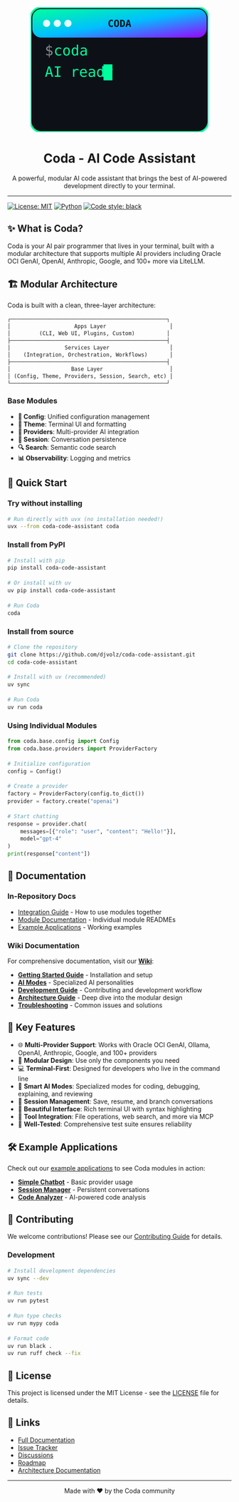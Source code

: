 <div align="center">
  <img src="assets/logos/coda-terminal-logo.svg" alt="Coda Terminal Logo" width="400" height="280">
  
  # Coda - AI Code Assistant
  
  A powerful, modular AI code assistant that brings the best of AI-powered development directly to your terminal.
</div>

---

[![License: MIT](https://img.shields.io/badge/License-MIT-yellow.svg)](https://opensource.org/licenses/MIT)
[![Python](https://img.shields.io/badge/python-3.11+-blue.svg)](https://www.python.org/downloads/)
[![Code style: black](https://img.shields.io/badge/code%20style-black-000000.svg)](https://github.com/psf/black)

## ✨ What is Coda?

Coda is your AI pair programmer that lives in your terminal, built with a modular architecture that supports multiple AI providers including Oracle OCI GenAI, OpenAI, Anthropic, Google, and 100+ more via LiteLLM.

## 🏗️ Modular Architecture

Coda is built with a clean, three-layer architecture:

```
┌─────────────────────────────────────────────────┐
│                    Apps Layer                    │
│         (CLI, Web UI, Plugins, Custom)          │
├─────────────────────────────────────────────────┤
│                 Services Layer                   │
│    (Integration, Orchestration, Workflows)       │
├─────────────────────────────────────────────────┤
│                   Base Layer                     │
│ (Config, Theme, Providers, Session, Search, etc) │
└─────────────────────────────────────────────────┘
```

### Base Modules

- **🔧 Config**: Unified configuration management
- **🎨 Theme**: Terminal UI and formatting
- **🤖 Providers**: Multi-provider AI integration
- **💬 Session**: Conversation persistence
- **🔍 Search**: Semantic code search
- **📊 Observability**: Logging and metrics

## 🚀 Quick Start

### Try without installing

```bash
# Run directly with uvx (no installation needed!)
uvx --from coda-code-assistant coda
```

### Install from PyPI

```bash
# Install with pip
pip install coda-code-assistant

# Or install with uv
uv pip install coda-code-assistant

# Run Coda
coda
```

### Install from source

```bash
# Clone the repository
git clone https://github.com/djvolz/coda-code-assistant.git
cd coda-code-assistant

# Install with uv (recommended)
uv sync

# Run Coda
uv run coda
```

### Using Individual Modules

```python
from coda.base.config import Config
from coda.base.providers import ProviderFactory

# Initialize configuration
config = Config()

# Create a provider
factory = ProviderFactory(config.to_dict())
provider = factory.create("openai")

# Start chatting
response = provider.chat(
    messages=[{"role": "user", "content": "Hello!"}],
    model="gpt-4"
)
print(response["content"])
```

## 📖 Documentation

### In-Repository Docs
- [Integration Guide](docs/integration-guide.md) - How to use modules together
- [Module Documentation](coda/base/) - Individual module READMEs
- [Example Applications](tests/examples/) - Working examples

### Wiki Documentation
For comprehensive documentation, visit our **[Wiki](https://github.com/djvolz/coda-code-assistant/wiki)**:

- **[Getting Started Guide](https://github.com/djvolz/coda-code-assistant/wiki/Getting-Started)** - Installation and setup
- **[AI Modes](https://github.com/djvolz/coda-code-assistant/wiki/AI-Modes)** - Specialized AI personalities
- **[Development Guide](https://github.com/djvolz/coda-code-assistant/wiki/Development-Guide)** - Contributing and development workflow
- **[Architecture Guide](https://github.com/djvolz/coda-code-assistant/wiki/Architecture)** - Deep dive into the modular design
- **[Troubleshooting](https://github.com/djvolz/coda-code-assistant/wiki/Troubleshooting)** - Common issues and solutions

## 🎯 Key Features

- 🌐 **Multi-Provider Support**: Works with Oracle OCI GenAI, Ollama, OpenAI, Anthropic, Google, and 100+ providers
- 🧩 **Modular Design**: Use only the components you need
- 💻 **Terminal-First**: Designed for developers who live in the command line
- 🧠 **Smart AI Modes**: Specialized modes for coding, debugging, explaining, and reviewing
- 💾 **Session Management**: Save, resume, and branch conversations
- 🎨 **Beautiful Interface**: Rich terminal UI with syntax highlighting
- 🔧 **Tool Integration**: File operations, web search, and more via MCP
- 🧪 **Well-Tested**: Comprehensive test suite ensures reliability

## 🛠️ Example Applications

Check out our [example applications](tests/examples/) to see Coda modules in action:

- **[Simple Chatbot](tests/examples/simple_chatbot/)** - Basic provider usage
- **[Session Manager](tests/examples/session_manager/)** - Persistent conversations
- **[Code Analyzer](tests/examples/code_analyzer/)** - AI-powered code analysis

## 🤝 Contributing

We welcome contributions! Please see our [Contributing Guide](CONTRIBUTING.md) for details.

### Development

```bash
# Install development dependencies
uv sync --dev

# Run tests
uv run pytest

# Run type checks
uv run mypy coda

# Format code
uv run black .
uv run ruff check --fix
```

## 📄 License

This project is licensed under the MIT License - see the [LICENSE](LICENSE) file for details.

## 🔗 Links

- [Full Documentation](https://github.com/djvolz/coda-code-assistant/wiki)
- [Issue Tracker](https://github.com/djvolz/coda-code-assistant/issues)
- [Discussions](https://github.com/djvolz/coda-code-assistant/discussions)
- [Roadmap](https://github.com/djvolz/coda-code-assistant/blob/main/ROADMAP.md)
- [Architecture Documentation](docs/architecture/)

---

<p align="center">Made with ❤️ by the Coda community</p>